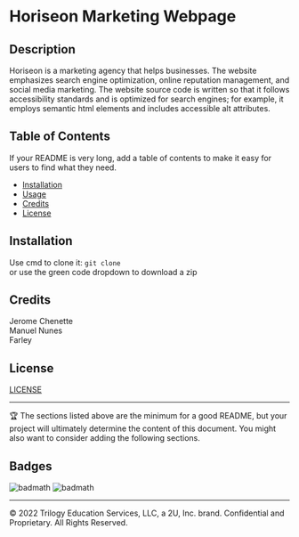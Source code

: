 # Horiseon Marketing Webpage

## Description 

Horiseon is a marketing agency that helps businesses. The website emphasizes search engine optimization, online reputation management, and social media marketing. The website source code is written so that it follows accessibility standards and is optimized for search engines; for example, it employs semantic html elements and includes accessible alt attributes.


## Table of Contents

If your README is very long, add a table of contents to make it easy for users to find what they need.

* [Installation](#installation)
* [Usage](#usage)
* [Credits](#credits)
* [License](#license)


## Installation

Use cmd to clone it: ```git clone ```\
or use the green code dropdown to download a zip


## Credits

Jerome Chenette\
Manuel Nunes\
Farley


## License

[LICENSE](/LICENSE)


---

🏆 The sections listed above are the minimum for a good README, but your project will ultimately determine the content of this document. You might also want to consider adding the following sections.

## Badges

![badmath](https://img.shields.io/badge/html-51.1%25-red)
![badmath](https://img.shields.io/badge/css-48.9%25-blue)

---

© 2022 Trilogy Education Services, LLC, a 2U, Inc. brand. Confidential and Proprietary. All Rights Reserved.